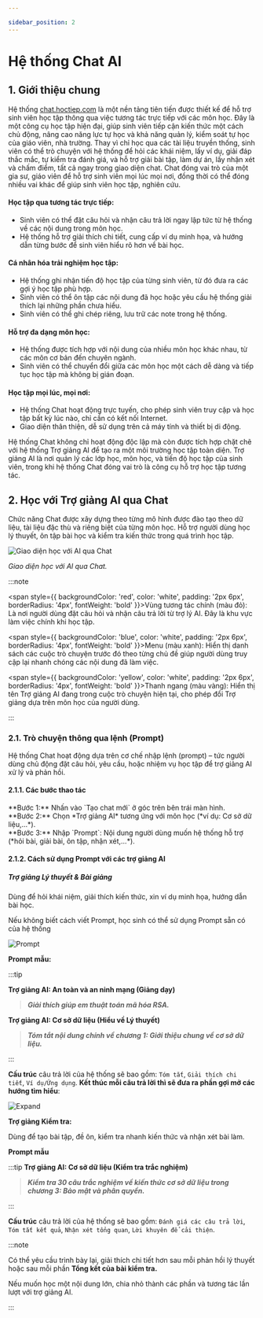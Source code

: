 ```yaml
---

sidebar_position: 2
---
```


# Hệ thống Chat AI

## 1. Giới thiệu chung
Hệ thống [chat.hoctiep.com](https://chat.hoctiep.com/) là một nền tảng tiên tiến được thiết kế để hỗ trợ sinh viên học tập thông qua việc tương tác trực tiếp với các môn học. Đây là một công cụ học tập hiện đại, giúp sinh viên tiếp cận kiến thức một cách chủ động, nâng cao năng lực tự học và khả năng quản lý, kiểm soát tự học của giáo viên, nhà trường. Thay vì chỉ học qua các tài liệu truyền thống, sinh viên có thể trò chuyện với hệ thống để hỏi các khái niệm, lấy ví dụ, giải đáp thắc mắc, tự kiểm tra đánh giá, và hỗ trợ giải bài tập, làm dự án, lấy nhận xét và chấm điểm, tất cả ngay trong giao diện chat. Chat đóng vai trò của một gia sư, giáo viên để hỗ trợ sinh viên mọi lúc mọi nơi, đồng thời có thể đóng nhiều vai khác để giúp sinh viên học tập, nghiên cứu.

#### Học tập qua tương tác trực tiếp:
- Sinh viên có thể đặt câu hỏi và nhận câu trả lời ngay lập tức từ hệ thống về các nội dung trong môn học.
- Hệ thống hỗ trợ giải thích chi tiết, cung cấp ví dụ minh họa, và hướng dẫn từng bước để sinh viên hiểu rõ hơn về bài học.


#### Cá nhân hóa trải nghiệm học tập:
- Hệ thống ghi nhận tiến độ học tập của từng sinh viên, từ đó đưa ra các gợi ý học tập phù hợp.
- Sinh viên có thể ôn tập các nội dung đã học hoặc yêu cầu hệ thống giải thích lại những phần chưa hiểu.
- Sinh viên có thể ghi chép riêng, lưu trữ các note trong hệ thống.

#### Hỗ trợ đa dạng môn học:
- Hệ thống được tích hợp với nội dung của nhiều môn học khác nhau, từ các môn cơ bản đến chuyên ngành.
- Sinh viên có thể chuyển đổi giữa các môn học một cách dễ dàng và tiếp tục học tập mà không bị gián đoạn.

#### Học tập mọi lúc, mọi nơi:
- Hệ thống Chat hoạt động trực tuyến, cho phép sinh viên truy cập và học tập bất kỳ lúc nào, chỉ cần có kết nối Internet.
- Giao diện thân thiện, dễ sử dụng trên cả máy tính và thiết bị di động.

Hệ thống Chat không chỉ hoạt động độc lập mà còn được tích hợp chặt chẽ với hệ thống Trợ giảng AI để tạo ra một môi trường học tập toàn diện. Trợ giảng AI là nơi quản lý các lớp học, môn học, và tiến độ học tập của sinh viên, trong khi hệ thống Chat đóng vai trò là công cụ hỗ trợ học tập tương tác.

## 2. Học với Trợ giảng AI qua Chat

Chức năng Chat được xây dựng theo từng mô hình được đào tạo theo dữ liệu, tài liệu đặc thù và riêng biệt của từng môn học. Hỗ trợ người dùng học lý thuyết, ôn tập bài học và kiểm tra kiến thức trong quá trình học tập.

![Giao diện học với AI qua Chat](/img/gif/manhinhchat.gif)

<p style={{ textAlign: 'center' }}>
  <em>Giao diện học với AI qua Chat.</em>
</p>

:::note

<span style={{ backgroundColor: 'red', color: 'white', padding: '2px 6px', borderRadius: '4px', fontWeight: 'bold' }}>Vùng tương tác chính (màu đỏ)</span>: Là nơi người dùng đặt câu hỏi và nhận câu trả lời từ trợ lý AI. Đây là khu vực làm việc chính khi học tập.

<span style={{ backgroundColor: 'blue', color: 'white', padding: '2px 6px', borderRadius: '4px', fontWeight: 'bold' }}>Menu (màu xanh)</span>: Hiển thị danh sách các cuộc trò chuyện trước đó theo từng chủ đề giúp người dùng truy cập lại nhanh chóng các nội dung đã làm việc.

<span style={{ backgroundColor: 'yellow', color: 'white', padding: '2px 6px', borderRadius: '4px', fontWeight: 'bold' }}>Thanh ngang (màu vàng)</span>: Hiển thị tên Trợ giảng AI đang trong cuộc trò chuyện hiện tại, cho phép đổi Trợ giảng dựa trên môn học của người dùng.

:::

### 2.1. Trò chuyện thông qua lệnh (Prompt)

Hệ thống Chat hoạt động dựa trên cơ chế nhập lệnh (prompt) – tức người dùng chủ động đặt câu hỏi, yêu cầu, hoặc nhiệm vụ học tập để trợ giảng AI xử lý và phản hồi.

#### 2.1.1. Các bước thao tác

<div className="step">**Bước 1:** Nhấn vào `Tạo chat mới` ở góc trên bên trái màn hình.</div>
<div className="step">**Bước 2:** Chọn *Trợ giảng AI* tương ứng với môn học (*ví dụ: Cơ sở dữ liệu,...*).</div>
<div className="step">**Bước 3:** Nhập `Prompt`: Nội dung người dùng muốn hệ thống hỗ trợ (*hỏi bài, giải bài, ôn tập, nhận xét,...*).</div>

#### 2.1.2. Cách sử dụng Prompt với các trợ giảng AI

##### Trợ giảng Lý thuyết & Bài giảng

Dùng để hỏi khái niệm, giải thích kiến thức, xin ví dụ minh họa, hướng dẫn bài học.

Nếu không biết cách viết Prompt, học sinh có thể sử dụng Prompt sẵn có của hệ thống

![Prompt](/img/png/prompt.png)

**Prompt mẫu:**

:::tip

**Trợ giảng AI: An toàn và an ninh mạng (Giảng dạy)**
> ***Giải thích giúp em thuật toán mã hóa RSA.***

**Trợ giảng AI: Cơ sở dữ liệu (Hiểu về Lý thuyết)**
> ***Tóm tắt nội dung chính về chương 1: Giới thiệu chung về cơ sở dữ liệu.***

:::

**Cấu trúc** câu trả lời của hệ thống sẽ bao gồm: `Tóm tắt`, `Giải thích chi tiết`, `Ví dụ/Ứng dụng`. **Kết thúc mỗi câu trả lời thì sẽ đưa ra phần gợi mở các hướng tìm hiểu**:

![Expand](/img/png/expand.png)

**Trợ giảng Kiểm tra:**

Dùng để tạo bài tập, đề ôn, kiểm tra nhanh kiến thức và nhận xét bài làm.

**Prompt mẫu**

:::tip
**Trợ giảng AI: Cơ sở dữ liệu (Kiểm tra trắc nghiệm)**
> ***Kiểm tra 30 câu trắc nghiệm về kiến thức cơ sở dữ liệu trong chương 3: Bảo mật và phân quyền.***

:::

**Cấu trúc** câu trả lời của hệ thống sẽ bao gồm: `Đánh giá các câu trả lời`, `Tóm tắt kết quả`, `Nhận xét tổng quan`, `Lời khuyên để cải thiện`.

:::note

Có thể yêu cầu trình bày lại, giải thích chi tiết hơn sau mỗi phản hồi lý thuyết hoặc sau mỗi phần **Tổng kết của bài kiểm tra.**

Nếu muốn học một nội dung lớn, chia nhỏ thành các phần và tương tác lần lượt với trợ giảng AI.

:::

